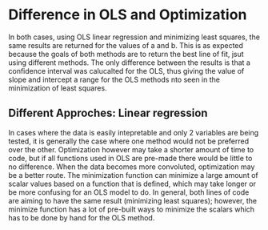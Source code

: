 # Difference in OLS and Optimization

In both cases, using OLS linear regression and minimizing least squares, the same results are returned for the values of a and b. This is as expected because the goals of both methods are to return the best line of fit, jsut using different methods. The only difference between the results is that a confidence interval was calucalted for the OLS, thus giving the value of slope and intercept a range for the OLS methods nto seen in the minimization of least squares. 

## Different Approches: Linear regression

In cases where the data is easily intepretable and only 2 variables are being tested, it is generally the case where one method would not be preferred over the other. Optimization however may take a shorter amount of time to code, but if all functions used in OLS are pre-made there would be little to no difference. 
When the data becomes more convoluted, optimization may be a better route. The minimization function can minimize a large amount of scalar values based on a function that is defined, which may take longer or be more confusing for an OLS model to do. 
In general, both lines of code are aiming to have the same result (minimizing least squares); however, the minimize function has a lot of pre-built ways to minimize the scalars which has to be done by hand for the OLS method. 